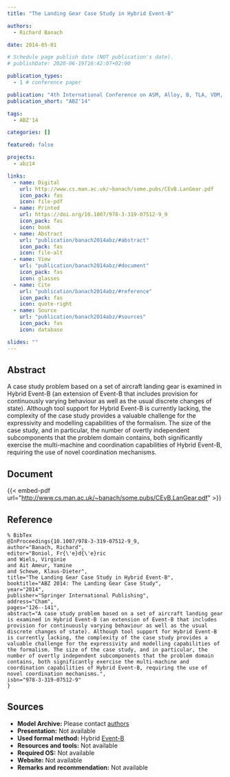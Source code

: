 ```yaml
---
title: "The Landing Gear Case Study in Hybrid Event-B"

authors:
  - Richard Banach

date: 2014-05-01

# Schedule page publish date (NOT publication's date).
# publishDate: 2020-06-19T16:42:07+02:00

publication_types:
  - 1 # conference paper

publication: "4th International Conference on ASM, Alloy, B, TLA, VDM, and Z (ABZ'14)"
publication_short: "ABZ'14"

tags:
  - ABZ'14

categories: []

featured: false

projects:
  - abz14

links:
  - name: Digital
    url: http://www.cs.man.ac.uk/~banach/some.pubs/CEvB.LanGear.pdf
    icon_pack: fas
    icon: file-pdf
  - name: Printed
    url: https://doi.org/10.1007/978-3-319-07512-9_9
    icon_pack: fas
    icon: book
  - name: Abstract
    url: "publication/banach2014abz/#abstract"
    icon_pack: fas
    icon: file-alt
  - name: View
    url: "publication/banach2014abz/#document"
    icon_pack: fas
    icon: glasses
  - name: Cite
    url: "publication/banach2014abz/#reference"
    icon_pack: fas
    icon: quote-right
  - name: Source
    url: "publication/banach2014abz/#sources"
    icon_pack: fas
    icon: database

slides: ""
---
```


## Abstract

A case study problem based on a set of aircraft landing gear is examined in Hybrid Event-B (an extension of Event-B that includes provision for continuously varying behaviour as well as the usual discrete changes of state). Although tool support for Hybrid Event-B is currently lacking, the complexity of the case study provides a valuable challenge for the expressivity and modelling capabilities of the formalism. The size of the case study, and in particular, the number of overtly independent subcomponents that the problem domain contains, both significantly exercise the multi-machine and coordination capabilities of Hybrid Event-B, requiring the use of novel coordination mechanisms.

## Document

{{< embed-pdf url="http://www.cs.man.ac.uk/~banach/some.pubs/CEvB.LanGear.pdf" >}}

## Reference

```
% BibTex
@InProceedings{10.1007/978-3-319-07512-9_9,
author="Banach, Richard",
editor="Boniol, Fr{\'e}d{\'e}ric
and Wiels, Virginie
and Ait Ameur, Yamine
and Schewe, Klaus-Dieter",
title="The Landing Gear Case Study in Hybrid Event-B",
booktitle="ABZ 2014: The Landing Gear Case Study",
year="2014",
publisher="Springer International Publishing",
address="Cham",
pages="126--141",
abstract="A case study problem based on a set of aircraft landing gear is examined in Hybrid Event-B (an extension of Event-B that includes provision for continuously varying behaviour as well as the usual discrete changes of state). Although tool support for Hybrid Event-B is currently lacking, the complexity of the case study provides a valuable challenge for the expressivity and modelling capabilities of the formalism. The size of the case study, and in particular, the number of overtly independent subcomponents that the problem domain contains, both significantly exercise the multi-machine and coordination capabilities of Hybrid Event-B, requiring the use of novel coordination mechanisms.",
isbn="978-3-319-07512-9"
}
```

## Sources

- **Model Archive:**
  Please contact <a href ="mailto:banach@cs.man.ac.uk">authors</a>
- **Presentation:**
  Not available
- **Used formal method:**
  Hybrid [Event-B](/method/event-b)
- **Resources and tools:**
  Not available
- **Required OS:**
  Not available
- **Website:**
  Not available
- **Remarks and recommendation:**
  Not available
